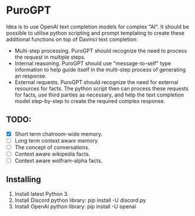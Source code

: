 # PuroGPT

Idea is to use OpenAI text completion models for complex "AI". It should be possible to utilise python
scripting and prompt templating to create these additional functions on top of Davinci text completion:

* Multi-step processing. PuroGPT should recognize the need to process the request in multiple steps.
* Internal reasoning. PuroGPT should use "message-to-self" type information to help guide itself
  in the multi-step process of generating an response.
* External requests. PuroGPT should recognize the need for external resources for facts. The python
  script then can process these requests for facts, use third parties as necessary, and help the
  text completion model step-by-step to create the required complex response.

## TODO:

- [X] Short term chatroom-wide memory.
- [ ] Long term context aware memory.
- [ ] The concept of conversations.
- [ ] Context aware wikipedia facts.
- [ ] Context aware wolfram-alpha facts.

## Installing

1. Install latest Python 3.
2. Install Discord python library: pip install -U discord.py
3. Install OpenAI python library: pip install -U openai

